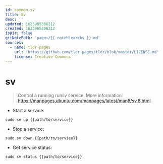 ```yaml
---
id: common.sv
title: Sv
desc: ''
updated: 1623965306212
created: 1623965306212
isDir: false
gitNotePath: 'pages/{{ noteHiearchy }}.md'
sources:
  - name: tldr-pages
    url: 'https://github.com/tldr-pages/tldr/blob/master/LICENSE.md'
    license: Creative Commons
---
```

# sv

> Control a running runsv service.
> More information: <https://manpages.ubuntu.com/manpages/latest/man8/sv.8.html>.

- Start a service:

`sudo sv up {{path/to/service}}`

- Stop a service:

`sudo sv down {{path/to/service}}`

- Get service status:

`sudo sv status {{path/to/service}}`

